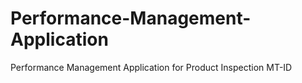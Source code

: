 # Performance-Management-Application
Performance Management Application for Product Inspection MT-ID
